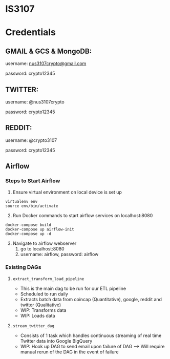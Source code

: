 # IS3107

# Credentials

## GMAIL & GCS & MongoDB:

username: nus3107crypto@gmail.com

password: crypto12345

## TWITTER:

username: @nus3107crypto

password: crypto12345

## REDDIT:

username: @crypto3107

password: crypto12345

## Airflow

### Steps to Start Airflow

1. Ensure virtual environment on local device is set up

```
virtualenv env
source env/bin/activate
```

2. Run Docker commands to start airflow services on localhost:8080

```
docker-compose build
docker-compose up airflow-init
docker-compose up -d
```

3. Navigate to airflow webserver
   1. go to localhost:8080
   2. username: airflow, password: airflow

### Existing DAGs

1. `extract_transform_load_pipeline`

   - This is the main dag to be run for our ETL pipeline
   - Scheduled to run daily
   - Extracts batch data from coincap (Quantitative), google, reddit and twitter (Qualitative)
   - WIP: Transforms data
   - WIP: Loads data

2. `stream_twitter_dag`

   - Consists of 1 task which handles continuous streaming of real time Twitter data into Google BigQuery
   - WIP: Hook up DAG to send email upon failure of DAG --> Will require manual rerun of the DAG in the event of failure
